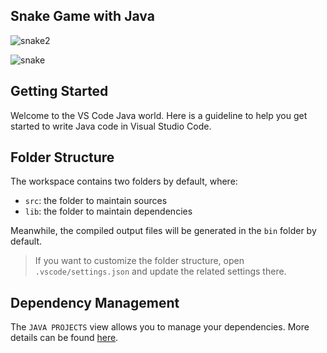 ## Snake Game with Java


![snake2](https://github.com/fvdime/java_snake_game/assets/73942727/a91e7c3e-3953-4531-9159-42c9e8635e85)

![snake](https://github.com/fvdime/java_snake_game/assets/73942727/379130b4-d621-4754-a13c-baafda776cd2)


## Getting Started

Welcome to the VS Code Java world. Here is a guideline to help you get started to write Java code in Visual Studio Code.

## Folder Structure

The workspace contains two folders by default, where:

- `src`: the folder to maintain sources
- `lib`: the folder to maintain dependencies

Meanwhile, the compiled output files will be generated in the `bin` folder by default.

> If you want to customize the folder structure, open `.vscode/settings.json` and update the related settings there.

## Dependency Management

The `JAVA PROJECTS` view allows you to manage your dependencies. More details can be found [here](https://github.com/microsoft/vscode-java-dependency#manage-dependencies).
